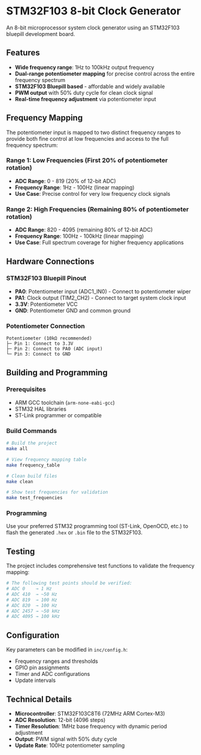 # STM32F103 8-bit Clock Generator

An 8-bit microprocessor system clock generator using an STM32F103 bluepill development board.

## Features

- **Wide frequency range**: 1Hz to 100kHz output frequency
- **Dual-range potentiometer mapping** for precise control across the entire frequency spectrum
- **STM32F103 Bluepill based** - affordable and widely available
- **PWM output** with 50% duty cycle for clean clock signal
- **Real-time frequency adjustment** via potentiometer input

## Frequency Mapping

The potentiometer input is mapped to two distinct frequency ranges to provide both fine control at low frequencies and access to the full frequency spectrum:

### Range 1: Low Frequencies (First 20% of potentiometer rotation)
- **ADC Range**: 0 - 819 (20% of 12-bit ADC)
- **Frequency Range**: 1Hz - 100Hz (linear mapping)
- **Use Case**: Precise control for very low frequency clock signals

### Range 2: High Frequencies (Remaining 80% of potentiometer rotation)  
- **ADC Range**: 820 - 4095 (remaining 80% of 12-bit ADC)
- **Frequency Range**: 100Hz - 100kHz (linear mapping)
- **Use Case**: Full spectrum coverage for higher frequency applications

## Hardware Connections

### STM32F103 Bluepill Pinout
- **PA0**: Potentiometer input (ADC1_IN0) - Connect to potentiometer wiper
- **PA1**: Clock output (TIM2_CH2) - Connect to target system clock input
- **3.3V**: Potentiometer VCC
- **GND**: Potentiometer GND and common ground

### Potentiometer Connection
```
Potentiometer (10kΩ recommended)
├─ Pin 1: Connect to 3.3V
├─ Pin 2: Connect to PA0 (ADC input)
└─ Pin 3: Connect to GND
```

## Building and Programming

### Prerequisites
- ARM GCC toolchain (`arm-none-eabi-gcc`)
- STM32 HAL libraries
- ST-Link programmer or compatible

### Build Commands
```bash
# Build the project
make all

# View frequency mapping table
make frequency_table

# Clean build files
make clean

# Show test frequencies for validation
make test_frequencies
```

### Programming
Use your preferred STM32 programming tool (ST-Link, OpenOCD, etc.) to flash the generated `.hex` or `.bin` file to the STM32F103.

## Testing

The project includes comprehensive test functions to validate the frequency mapping:

```bash
# The following test points should be verified:
# ADC 0    → 1 Hz
# ADC 410  → ~50 Hz  
# ADC 819  → 100 Hz
# ADC 820  → 100 Hz
# ADC 2457 → ~50 kHz
# ADC 4095 → 100 kHz
```

## Configuration

Key parameters can be modified in `inc/config.h`:
- Frequency ranges and thresholds
- GPIO pin assignments  
- Timer and ADC configurations
- Update intervals

## Technical Details

- **Microcontroller**: STM32F103C8T6 (72MHz ARM Cortex-M3)
- **ADC Resolution**: 12-bit (4096 steps)
- **Timer Resolution**: 1MHz base frequency with dynamic period adjustment
- **Output**: PWM signal with 50% duty cycle
- **Update Rate**: 100Hz potentiometer sampling
